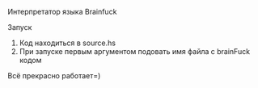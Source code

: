Интерпретатор языка Brainfuck

Запуск
1) Код находиться в source.hs
2) При запуске первым аргументом подовать имя файла с brainFuck кодом


Всё прекрасно работает=)
